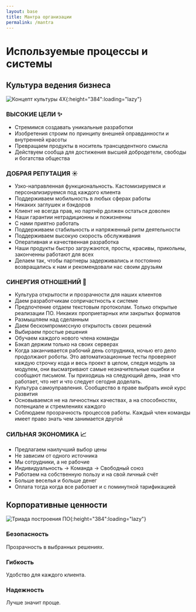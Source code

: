 ```yaml
---
layout: base
title: Мантра организации
permalink: /mantra
---
```


# Используемые процессы и системы

## Культура ведения бизнеса

![Концепт культуры 4X](https://tewst-landing-page.web.app/assets/images/4x-1.png){:height="384":loading="lazy"}

### ВЫСОКИЕ ЦЕЛИ ✨
- Стремимся создавать уникальные разработки
- Изобретения строим по принципу внешней оправданности и внутренней красоты
- Превращаем продукты в носитель трансцедентного смысла
- Действуем сообща для достижения высшей добродетели, свободы и богатства общества

### ДОБРАЯ РЕПУТАЦИЯ ☀️ 
- Узко-направленная функциональность. Кастомизируемся и персонализируемся под каждого клиента
- Поддерживаем мобильность в любых сферах работы
- Никаких заглушек и бэкдоров
- Клиент не всегда прав, но партнёр должен остаться доволен
- Наши гарантии нетрадиционны и пожизненны
- С нами приятно работать
- Поддерживаем стабильность и напряженный ритм деятельности
- Поддерживаем высокую скорость обслуживания
- Оперативная и качественная разработка
- Наши продукты быстро загружаются, просты, красивы, прикольны, законченны работают для всех
- Делаем так, чтобы партнеры задерживались и постоянно возвращались к нам и рекомендовали нас своим друзьям

### СИНЕРГИЯ ОТНОШЕНИЙ 🎯
- Культура открытости и прозрачности для наших клиентов
- Даем разработчикам сопричастность к системе
- Предпочтение отдаем текстовым протоколам. Только открытые реализации ПО. Никаких проприетарных или закрытых форматов
- Размышляем над сделанным
- Даем бескомпромиссную открытость своих решений
- Выбираем простые решения
- Обучаем каждого нового члена команды
- Бэкап держим только на своих серверах
- Когда заканчивается рабочий день сотрудника, ночью его дело продолжают роботы. Это автоматизационные тесты проверяют каждую строчку кода и весь проект в целом, следуя модуль за модулем, они высматривают самые незначительные ошибки и сообщают письмом. Ты приходишь на следующий день, зная что работает, что нет и что следует сегодня доделать.
- Культура самоуправления. Сообщество в праве выбрать иной курс развития
- Основываемся не на личностных качествах, а на способностях, потенциале и стремлениях каждого
- Соблюдаем прозрачность процессов работы. Каждый член команды имеет право знать чем занимается другой

### СИЛЬНАЯ ЭКОНОМИКА 📈 
- Предлагаем наилучший выбор цены
- Не зависим от одного источника
- Мы сотрудники, а не рабочие
- Индивидуальность -> Команда -> Свободный союз
- Работаем на собственную пользу и на свой личный счёт
- Больше веселья и больше денег
- Оплата тогда когда все работает и с поминутной тарификацией

## Корпоративные ценности

![Триада построения ПО](https://tewst-landing-page.web.app/assets/images/0.png){:height="384":loading="lazy"}

### Безопасность
Прозрачность в выбранных решениях.

### Гибкость
Удобство для каждого клиента.

### Надежность
Лучше значит проще.

